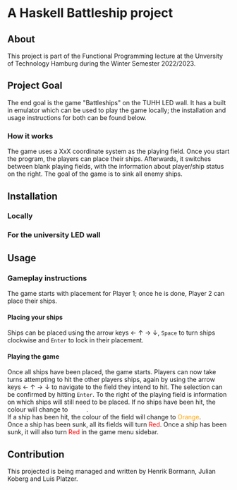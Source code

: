 # A Haskell Battleship project

## About
This project is part of the Functional Programming lecture at the Unversity of Technology Hamburg during the Winter Semester 2022/2023.


## Project Goal
The end goal is the game "Battleships" on the TUHH LED wall. It has a built in emulator which can be used to play the game locally; the installation and usage instructions for both can be found below.
### How it works
The game uses a XxX coordinate system as the playing field. Once you start the program, the players can place their ships. Afterwards, it switches between blank playing fields, with the information about player/ship status on the right. The goal of the game is to sink all enemy ships.

## Installation
### Locally

### For the university LED wall 

## Usage

### Gameplay instructions
The game starts with placement for Player 1; once he is done, Player 2 can place their ships.
#### Placing your ships
Ships can be placed using the arrow keys &#8592; &#8593; &#8594; &#8595;,  `Space` to turn ships clockwise and `Enter` to lock in their placement.

#### Playing the game
Once all ships have been placed, the game starts. Players can now take turns attempting to hit the other players ships, again by using the arrow keys &#8592; &#8593; &#8594; &#8595; to navigate to the field they intend to hit. The selection can be confirmed by hitting `Enter`. To the right of the playing field is information on which ships will still need to be placed.
If no ships have been hit, the colour will change to <span style="color:white">White</span>.\
If a ship has been hit, the colour of the field will change to <span style="color:orange">Orange</span>.\
Once a ship has been sunk, all its fields will turn <span style="color:red">Red</span>. Once a ship has been sunk, it will also turn <span style="color:red">Red</span> in the game menu sidebar.
## Contribution
This projected is being managed and written by Henrik Bormann, Julian Koberg and Luis Platzer.